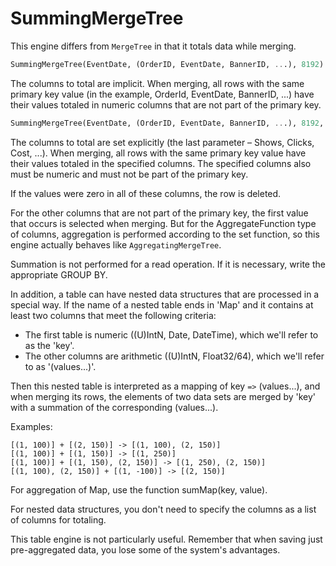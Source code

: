 <a name="table_engine-summingmergetree"></a>

# SummingMergeTree

This engine differs from `MergeTree` in that it totals data while merging.

```sql
SummingMergeTree(EventDate, (OrderID, EventDate, BannerID, ...), 8192)
```

The columns to total are implicit. When merging, all rows with the same primary key value (in the example, OrderId, EventDate, BannerID, ...) have their values totaled in numeric columns that are not part of the primary key.

```sql
SummingMergeTree(EventDate, (OrderID, EventDate, BannerID, ...), 8192, (Shows, Clicks, Cost, ...))
```

The columns to total are set explicitly (the last parameter – Shows, Clicks, Cost, ...). When merging, all rows with the same primary key value have their values totaled in the specified columns. The specified columns also must be numeric and must not be part of the primary key.

If the values were zero in all of these columns, the row is deleted.

For the other columns that are not part of the primary key, the first value that occurs is selected when merging. But for the AggregateFunction type of columns, aggregation is performed according to the set function, so this engine actually behaves like `AggregatingMergeTree`.

Summation is not performed for a read operation. If it is necessary, write the appropriate GROUP BY.

In addition, a table can have nested data structures that are processed in a special way. If the name of a nested table ends in 'Map' and it contains at least two columns that meet the following criteria:

- The first table is numeric ((U)IntN, Date, DateTime), which we'll refer to as the 'key'.
- The other columns are arithmetic ((U)IntN, Float32/64), which we'll refer to as '(values...)'.

Then this nested table is interpreted as a mapping of key `=>` (values...), and when merging its rows, the elements of two data sets are merged by 'key' with a summation of the corresponding (values...).

Examples:

```text
[(1, 100)] + [(2, 150)] -> [(1, 100), (2, 150)]
[(1, 100)] + [(1, 150)] -> [(1, 250)]
[(1, 100)] + [(1, 150), (2, 150)] -> [(1, 250), (2, 150)]
[(1, 100), (2, 150)] + [(1, -100)] -> [(2, 150)]
```

For aggregation of Map, use the function sumMap(key, value).

For nested data structures, you don't need to specify the columns as a list of columns for totaling.

This table engine is not particularly useful. Remember that when saving just pre-aggregated data, you lose some of the system's advantages.
